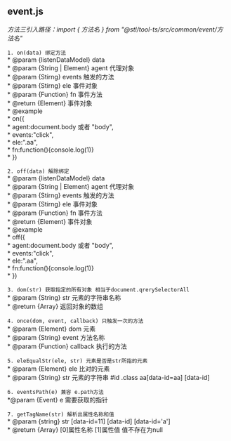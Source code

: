 
## event.js 

 *方法三引入路径：import { 方法名 } from "@stl/tool-ts/src/common/event/方法名"*

  `1. on(data) 绑定方法`  
      * @param {listenDataModel} data    
      * @param {String | Element} agent 代理对象  
      * @param {Stirng} events 触发的方法  
      * @param {Stirng} ele 事件对象  
      * @param {Function} fn 事件方法  
      * @return {Element} 事件对象  
      * @example  
      *      on({  
      *          agent:document.body 或者 "body",  
      *          events:"click",  
      *          ele:".aa",  
      *          fn:function(){console.log(1)}  
      *      })  

  `2. off(data) 解除绑定`   
      * @param {listenDataModel} data   
      * @param {String | Element} agent 代理对象  
      * @param {Stirng} events 触发的方法  
      * @param {Stirng} ele 事件对象  
      * @param {Function} fn 事件方法  
      * @return {Element} 事件对象  
      * @example  
      *      off({  
      *          agent:document.body 或者 "body",  
      *          events:"click",  
      *          ele:".aa",  
      *          fn:function(){console.log(1)}  
      *      })  
  
  `3. dom(str) 获取指定的所有对象 相当于document.qrerySelectorAll`  
      * @param {String} str 元素的字符串名称  
      * @return {Array<Element>} 返回对象的数组  

  `4. once(dom, event, callback) 只触发一次的方法`  
      * @param {Element} dom  元素  
      * @param {String} event  方法名称  
      * @param {Function} callback 执行的方法  

  `5. eleEqualStr(ele, str) 元素是否是str所指的元素`  
      * @param {Element} ele 比对的元素   
      * @param {String} str  元素的字符串  #id   .class  aa[data-id=aa] [data-id]  

  `6. eventsPath(e) 兼容 e.path方法`    
      *@param {Event} e 需要获取的指针  
  
  `7. getTagName(str) 解析出属性名称和值`  
      * @param {string} str [data-id=11]  [data-id] [data-id='a']  
      * @return {Array<String>} [0]属性名称 [1]属性值 值不存在为null  









